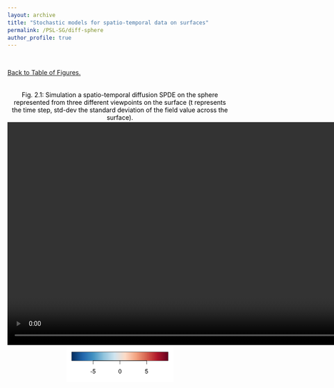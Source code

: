 ```yaml
---
layout: archive
title: "Stochastic models for spatio-temporal data on surfaces"
permalink: /PSL-SG/diff-sphere
author_profile: true
---
```


<html>
<head>
<style>
figcaption {
  color: black;
  font-style: bold;
  padding: 2px;
  font-size:100%;
  text-align: center;
}
</style>
</head>
</html>



<div style="text-align:center;">
<br>
</div>

[Back to  Table of Figures.](../PSL-SG) 

<div style="text-align:center;">
<br>
</div>


<div style="text-align:center;">
<a id="diff-sphere"></a>
  <figcaption> Fig. 2.1: Simulation a spatio-temporal diffusion SPDE on the sphere represented from three different viewpoints on the surface (t represents the time step, std-dev the standard deviation of the field value across the surface). </figcaption>
<video width="1000" style="float:center;" alt="Diffusion SPDE on the sphere"  lazy-loading="true" controls>
  <source src="/images/PSL/diff-sphere.mp4" type="video/mp4">
</video><br>
<img src="/images/PSL/legend_diff-sphere.png" style="float:center;height:80px">  
</div>






